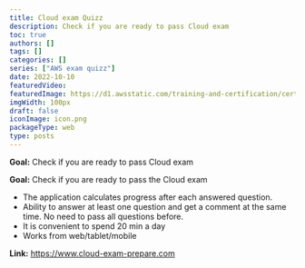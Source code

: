 ```yaml
---
title: Cloud exam Quizz
description: Check if you are ready to pass Cloud exam
toc: true
authors: []
tags: []
categories: []
series: ["AWS exam quizz"]
date: 2022-10-10
featuredVideo:
featuredImage: https://d1.awsstatic.com/training-and-certification/certification-badges/AWS-Certified-Developer-Associate_badge.5c083fa855fe82c1cf2d0c8b883c265ec72a17c0.png
imgWidth: 100px
draft: false
iconImage: icon.png
packageType: web
type: posts
---
```


**Goal:** Check if you are ready to pass Cloud exam

**Goal:** Check if you are ready to pass the Cloud exam
- The application calculates progress after each answered question.
- Ability to answer at least one question and get a comment at the same time. No need to pass all questions before.
- It is convenient to spend 20 min a day
- Works from web/tablet/mobile

**Link:** https://www.cloud-exam-prepare.com
